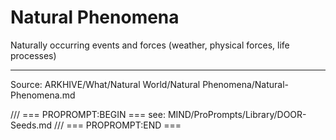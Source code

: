 # Natural Phenomena

Naturally occurring events and forces (weather, physical forces, life processes)

---
Source: ARKHIVE/What/Natural World/Natural Phenomena/Natural-Phenomena.md

/// === PROPROMPT:BEGIN ===
see: MIND/ProPrompts/Library/DOOR-Seeds.md
/// === PROPROMPT:END ===
